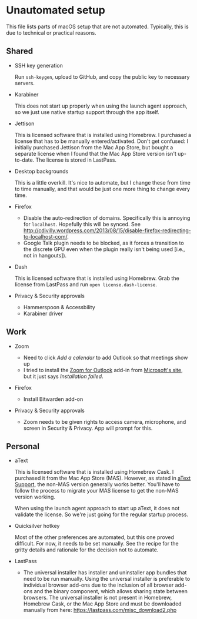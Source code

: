 # Unautomated setup

This file lists parts of macOS setup that are not automated. Typically, this is due to technical or practical reasons.

## Shared

* SSH key generation

  Run `ssh-keygen`, upload to GitHub, and copy the public key to necessary servers.

* Karabiner

  This does not start up properly when using the launch agent approach, so we just use native startup support through the app itself.

* Jettison

  This is licensed software that is installed using Homebrew. I purchased a license that has to be manually entered/activated. Don't get confused: I initially purchased Jettison from the Mac App Store, but bought a separate license when I found that the Mac App Store version isn't up-to-date. The license is stored in LastPass.

* Desktop backgrounds

  This is a little overkill. It's nice to automate, but I change these from time to time manually, and that would be just one more thing to change every time.

* Firefox

  - Disable the auto-redirection of domains. Specifically this is annoying for `localhost`. Hopefully this will be synced. See http://cdivilly.wordpress.com/2013/08/15/disable-firefox-redirecting-to-localhost-com/.
  - Google Talk plugin needs to be blocked, as it forces a transition to the discrete GPU even when the plugin really isn't being used [i.e., not in hangouts]).

* Dash

  This is licensed software that is installed using Homebrew. Grab the license from LastPass and run `open license.dash-license`.

* Privacy & Security approvals
  - Hammerspoon & Accessbility
  - Karabiner driver

## Work

* Zoom
  - Need to click *Add a calendar* to add Outlook so that meetings show up
  - I tried to install the [Zoom for Outlook](https://support.zoom.us/hc/en-us/articles/115005223126-Installing-the-Zoom-for-Outlook-add-in#macOS) add-in from [Microsoft's site](https://appsource.microsoft.com/en-us/product/office/wa104381712), but it just says *Installation failed*.

* Firefox

  - Install Bitwarden add-on

* Privacy & Security approvals
  - Zoom needs to be given rights to access camera, microphone, and screen in Security & Privacy. App will prompt for this.

## Personal

* aText

  This is licensed software that is installed using Homebrew Cask. I purchased it from the Mac App Store (MAS). However, as stated in [aText Support](http://www.trankynam.com/atext/support.html), the non-MAS version generally works better. You'll have to follow the process to migrate your MAS license to get the non-MAS version working.

  When using the launch agent approach to start up aText, it does not validate the license. So we're just going for the regular startup process.

* Quicksilver hotkey

  Most of the other preferences are automated, but this one proved difficult. For now, it needs to be set manually. See the recipe for the gritty details and rationale for the decision not to automate.

* LastPass

  - The universal installer has installer and uninstaller app bundles that need to be run manually. Using the universal installer is preferable to individual browser add-ons due to the inclusion of all browser add-ons and the binary component, which allows sharing state between browsers. The universal installer is not present in Homebrew, Homebrew Cask, or the Mac App Store and must be downloaded manually from here: https://lastpass.com/misc_download2.php

